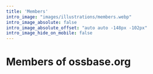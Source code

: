 ```yaml
---
title: 'Members'
intro_image: "images/illustrations/members.webp"
intro_image_absolute: false 
intro_image_absolute_offset: "auto auto -148px -102px"
intro_image_hide_on_mobile: false
---
```


# Members of ossbase.org


